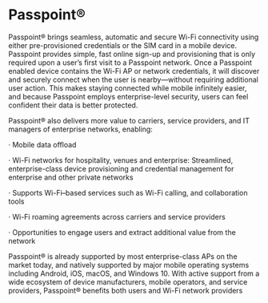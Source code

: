 # Passpoint®

Passpoint® brings seamless, automatic and  secure Wi-Fi connectivity using either pre-provisioned credentials or the SIM card in a mobile device.  Passpoint provides simple, fast online sign-up and provisioning that is only required upon a user’s first visit to a Passpoint network. Once a Passpoint enabled device contains the Wi-Fi AP or network credentials, it will discover and securely connect when the user is nearby—without requiring additional user action. This makes staying connected while mobile infinitely easier, and because Passpoint employs enterprise-level security, users can feel confident their data is better protected. 

Passpoint® also delivers more value to carriers, service providers, and IT managers of enterprise networks, enabling:

·         Mobile data offload

·         Wi-Fi networks for hospitality, venues and enterprise: Streamlined, enterprise-class device provisioning and credential management for enterprise and other private networks

·         Supports Wi-Fi–based services such as Wi-Fi calling, and collaboration tools 

·         Wi-Fi roaming agreements across carriers and service providers 

·         Opportunities to engage users and extract additional value from the network 

Passpoint® is already supported by most enterprise-class APs on the market today, and natively supported by major mobile operating systems including Android, iOS, macOS, and Windows 10. With active support from a wide ecosystem of device manufacturers, mobile operators, and service providers, Passpoint® benefits both users and Wi-Fi network providers

